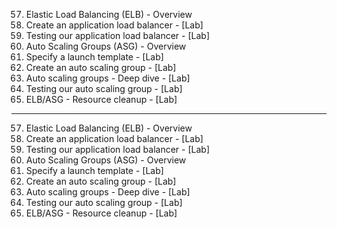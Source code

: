 57. Elastic Load Balancing (ELB) - Overview
58. Create an application load balancer - [Lab]
59. Testing our application load balancer - [Lab]
60. Auto Scaling Groups (ASG) - Overview
61. Specify a launch template - [Lab]
62. Create an auto scaling group - [Lab]
63. Auto scaling groups - Deep dive - [Lab]
64. Testing our auto scaling group - [Lab]
65. ELB/ASG - Resource cleanup - [Lab]

---

57. Elastic Load Balancing (ELB) - Overview
58. Create an application load balancer - [Lab]
59. Testing our application load balancer - [Lab]
60. Auto Scaling Groups (ASG) - Overview
61. Specify a launch template - [Lab]
62. Create an auto scaling group - [Lab]
63. Auto scaling groups - Deep dive - [Lab]
64. Testing our auto scaling group - [Lab]
65. ELB/ASG - Resource cleanup - [Lab]
